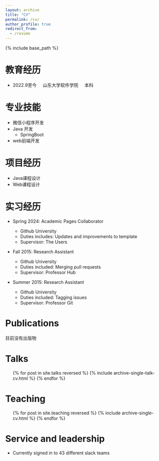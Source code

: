 ```yaml
---
layout: archive
title: "CV"
permalink: /cv/
author_profile: true
redirect_from:
  - /resume
---
```


{% include base_path %}

教育经历
======
* 2022.9至今 &nbsp;&nbsp;&nbsp; 山东大学软件学院 &nbsp;&nbsp;&nbsp; 本科
  
专业技能
======
* 微信小程序开发
* Java 开发
  * SpringBoot
* web前端开发

项目经历
======
* Java课程设计
* Web课程设计

实习经历
======
* Spring 2024: Academic Pages Collaborator
  * Github University
  * Duties includes: Updates and improvements to template
  * Supervisor: The Users

* Fall 2015: Research Assistant
  * Github University
  * Duties included: Merging pull requests
  * Supervisor: Professor Hub

* Summer 2015: Research Assistant
  * Github University
  * Duties included: Tagging issues
  * Supervisor: Professor Git

Publications
======
目前没有出版物
  <!-- <ul>{% for post in site.publications reversed %}
    {% include archive-single-cv.html %}
  {% endfor %}</ul> -->
  
Talks
======
  <ul>{% for post in site.talks reversed %}
    {% include archive-single-talk-cv.html  %}
  {% endfor %}</ul>
  
Teaching
======
  <ul>{% for post in site.teaching reversed %}
    {% include archive-single-cv.html %}
  {% endfor %}</ul>
  
Service and leadership
======
* Currently signed in to 43 different slack teams
